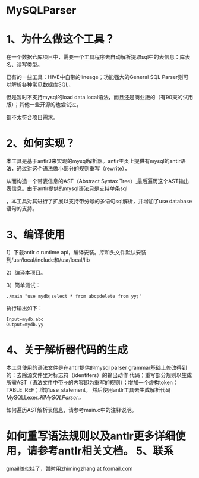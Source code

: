 MySQLParser
===========

1、为什么做这个工具？
====
在一个数据仓库项目中，需要一个工具程序去自动解析提取sql中的表信息：库表名、读写类型。

已有的一些工具：HIVE中自带的lineage；功能强大的General SQL Parser则可以解析各种常见数据库SQL，

但是暂时不支持mysql的load data local语法，而且还是商业版的（有90天的试用版）；其他一些开源的也尝试过，

都不太符合项目需求。

2、如何实现？
====
本工具是基于antlr3来实现的mysql解析器。antlr主页上提供有mysql的antlr语法，通过对这个语法做小部分的规则重写（rewrite），

从而构造一个带表信息的AST（Abstract Syntax Tree）,最后遍历这个AST输出表信息。由于antlr提供的mysql语法只是支持单条sql

，本工具对其进行了扩展以支持带分号的多语句sql解析，并增加了use database语句的支持。

3、编译使用
====
1）下载antlr c runtime api，编译安装。库和头文件默认安装到/usr/local/include和/usr/local/lib

2）编译本项目。

3）简单测试：

    ./main "use mydb;select * from abc;delete from yy;"
执行输出如下：

    Input=mydb.abc
    Output=mydb.yy

4、关于解析器代码的生成
====
本工具使用的语法文件是在antlr提供的mysql parser grammar基础上修改得到的：去除源文件里对标志符（identifers）的输出动作
代码；重写部分规则以生成所需AST（语法文件中带->的内容即为重写的规则）；增加一个虚构token：TABLE_REF；增加use_statement。
然后使用antlr工具去生成解析代码MySQLLexer.*和MySQLParser.*。

如何遍历AST解析表信息，请参考main.c中的注释说明。

如何重写语法规则以及antlr更多详细使用，请参考antlr相关文档。
5、联系
====
gmail貌似挂了，暂时用zhimingzhang at foxmail.com
